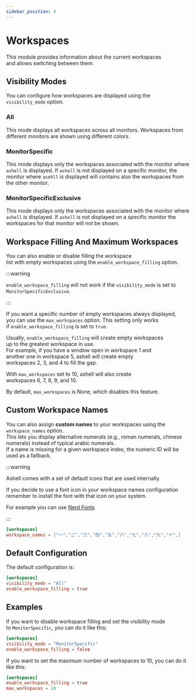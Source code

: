 ```yaml
---
sidebar_position: 4
---
```


# Workspaces

This module provides information about the current workspaces  
and allows switching between them.

## Visibility Modes

You can configure how workspaces are displayed using the `visibility_mode` option.

### All

This mode displays all workspaces across all monitors. Workspaces from different
monitors are shown using different colors.

### MonitorSpecific

This mode displays only the workspaces associated with the monitor
where `ashell` is displayed.
If `ashell` is not displayed on a specific monitor, the monitor
where `asehll` is displayed will contains also the workspaces
from the other monitor.

### MonitorSpecificExclusive

This mode displays only the workspaces associated with the monitor
where `ashell` is displayed.
If `ashell` is not displayed on a specific monitor the workspaces for that monitor
will not be shown.

## Workspace Filling And Maximum Workspaces

You can also enable or disable filling the workspace  
list with empty workspaces using the `enable_workspace_filling` option.

:::warning

`enable_workspace_filling` will not work if the `visibility_mode`
is set to `MonitorSpecificExclusive`.

:::

If you want a specific number of empty workspaces always displayed,  
you can use the `max_workspaces` option. This setting only works  
if `enable_workspace_filling` is set to `true`.

Usually, `enable_workspace_filling` will create empty workspaces  
up to the greatest workspace in use.  
For example, if you have a window open in workspace 1 and  
another one in workspace 5, ashell will create empty  
workspaces 2, 3, and 4 to fill the gap.

With `max_workspaces` set to 10, ashell will also create  
workspaces 6, 7, 8, 9, and 10.

By default, `max_workspaces` is None, which disables this feature.

## Custom Workspace Names

You can also assign **custom names** to your workspaces using
the `workspace_names` option.  
This lets you display alternative numerals (e.g., roman numerals, chinese numerals)
instead of typical arabic numerals.  
If a name is missing for a given workspace index, the numeric ID will be used
as a fallback.

:::warning

Ashell comes with a set of default icons that are used internally.

If you decide to use a font icon in your workspace names configuration remember
to install the font with that icon on your system.

For example you can use [Nerd Fonts](https://www.nerdfonts.com/)

:::

```toml
[workspaces]
workspace_names = ["一","二","三","四","五","六","七","八","九","十",]

```

## Default Configuration

The default configuration is:

```toml
[workspaces]
visibility_mode = "All"
enable_workspace_filling = true
```

## Examples

If you want to disable workspace filling and set the visibility mode  
to `MonitorSpecific`, you can do it like this:

```toml
[workspaces]
visibility_mode = "MonitorSpecific"
enable_workspace_filling = false
```

If you want to set the maximum number of workspaces to 10, you can do it like this:

```toml
[workspaces]
enable_workspace_filling = true
max_workspaces = 10
```
